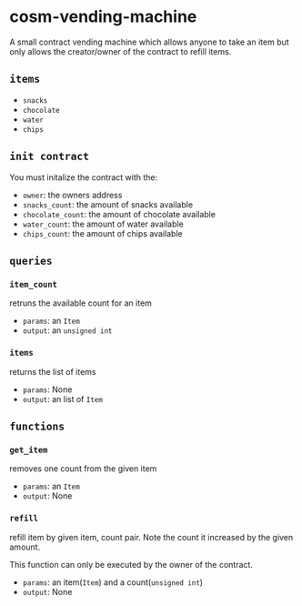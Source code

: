 # cosm-vending-machine

A small contract vending machine which allows anyone to take an item but only 
allows the creator/owner of the contract to refill items.

`items`
--
- `snacks`
- `chocolate`
- `water`
- `chips`

`init contract`
--
You must initalize the contract with the:
- `owner`: the owners address 
- `snacks_count`: the amount of snacks available
- `chocolate_count`: the amount of chocolate available
- `water_count`: the amount of water available
- `chips_count`: the amount of chips available

`queries`
--
### `item_count`
retruns the available count for an item

- `params`: an `Item`
- `output`: an `unsigned int`

### `items`
returns the list of items

- `params`: None
- `output`: an list of `Item`

`functions`
--
### `get_item`
removes one count from the given item

- `params`: an `Item`
- `output`: None

### `refill`
refill item by given item, count pair. Note the count it increased by the given
amount.

This function can only be executed by the owner of the contract.

- `params`: an item(`Item`) and a count(`unsigned int`)
- `output`: None